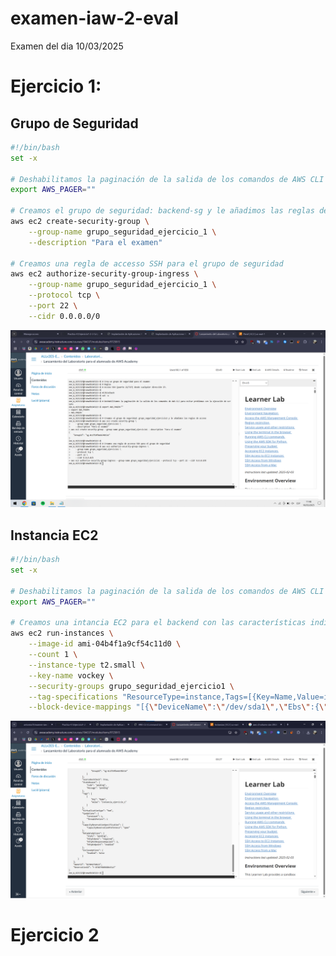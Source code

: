 # examen-iaw-2-eval
Examen del dia 10/03/2025

# Ejercicio 1:

## Grupo de Seguridad
```bash
#!/bin/bash 
set -x 

# Deshabilitamos la paginación de la salida de los comandos de AWS CLI para evitar problemas con la ejecución de scripts
export AWS_PAGER=""

# Creamos el grupo de seguridad: backend-sg y le añadimos las reglas de acceso
aws ec2 create-security-group \
    --group-name grupo_seguridad_ejercicio_1 \
    --description "Para el examen"

# Creamos una regla de accesso SSH para el grupo de seguridad
aws ec2 authorize-security-group-ingress \
    --group-name grupo_seguridad_ejercicio_1 \
    --protocol tcp \
    --port 22 \
    --cidr 0.0.0.0/0
```
![](capturas/ejercicio1/gruposeguridad.png)

## Instancia EC2
```bash
#!/bin/bash 
set -x

# Deshabilitamos la paginación de la salida de los comandos de AWS CLI para evitar problemas con la ejecución de scripts
export AWS_PAGER=""

# Creamos una intancia EC2 para el backend con las características indicadas
aws ec2 run-instances \
    --image-id ami-04b4f1a9cf54c11d0 \
    --count 1 \
    --instance-type t2.small \
    --key-name vockey \
    --security-groups grupo_seguridad_ejercicio1 \
    --tag-specifications "ResourceType=instance,Tags=[{Key=Name,Value=instancia_ejercicio_1}]" \
    --block-device-mappings "[{\"DeviceName\":\"/dev/sda1\",\"Ebs\":{\"VolumeSize\":20,\"DeleteOnTermination\":false}}]"
```
![](capturas/ejercicio1/instancialanzada.png)

# Ejercicio 2
